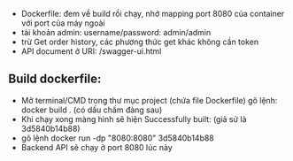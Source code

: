 - Dockerfile: đem về build rồi chạy, nhớ mapping port 8080 của container với port của máy ngoài  
- tài khoản admin: username/password: admin/admin  
- trừ Get order history, các phương thức get khác không cần token  
- API document ở URI: /swagger-ui.html  
## Build dockerfile:
- Mở terminal/CMD trong thư mục project (chứa file Dockerfile)
 gõ lệnh: docker build . (có dấu chấm đàng sau)
- Khi chạy xong màng hình sẽ hiện Successfully built: <imageId> (giả sử là 3d5840b14b88)
- gõ lệnh docker run -dp "8080:8080" 3d5840b14b88
- Backend API sẽ chạy ở port 8080 lúc này
